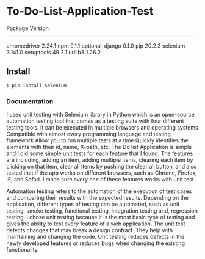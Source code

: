 # To-Do-List-Application-Test



Package         Version
--------------- -------
chromedriver    2.24.1
npm             0.1.1
optional-django 0.1.0
pip             20.2.3
selenium        3.141.0
setuptools      49.2.1
urllib3         1.26.2


## Install

```bash
$ pip install Selenium
```



### Documentation

I used unit testing with Selenium library in Python which is an open-source automation testing tool that comes as a testing suite with four different testing tools. 
It can be executed in multiple browsers and operating systems
Compatible with almost every programming language and testing framework
Allow you to run multiple tests at a time
Quickly identifies the elements with their id, name, X-path, etc.
The Do list Application is simple and I did some simple unit tests for each feature that I found. The features are including, 
adding an item, adding multiple items, clearing each item by clicking on that item, clear all items by pushing the clear all button, 
and also tested that if the app works on different browsers, such as Chrome, Firefox, IE, and Safari. 
I made sure every one of these features works with unit test.

Automation testing refers to the automation of the execution of test cases and comparing their results with the expected results. 
Depending on the application, different types of testing can be automated, such as unit testing, smoke testing, functional testing, integration testing and, 
regression testing.
I chose unit testing because it is the most basic type of testing and gives the ability to test every feature of a web application.
The unit test detects changes that may break a design contract. They help with maintaining and changing the code. 
Unit testing reduces defects in the newly developed features or reduces bugs when changing the existing functionality. 

